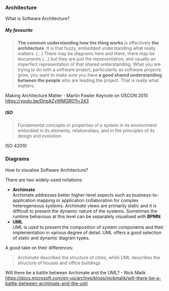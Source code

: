 ### Architecture
What is Software Architecture?

##### My favourite

> **The common understanding how the thing works** is effectively **the architecture**. It is that fuzzy, embedded understanding what really matters. (...) There may be diagrams here and there, there may be documents (...) but they are just the representation, and usually an imperfect representation of that shared understanding. What you are trying to do with a software project, particularily as software projects grow, you want to make sure you have **a good shared understanding between the people** who are leading the project. That is really what matters.

Making Architecture Matter - Martin Fowler Keynote on OSCON 2015  
https://youtu.be/DngAZyWMGR0?t=243

##### ISO

> Fundamental concepts or properties of a system in its environment embodied in its elements, relationships, and in the principles of its design and evolution.

ISO 42010

### Diagrams
How to visualise Software Architecture?

There are two widely-used notations: 
- **Archimate**  
    Archimate addresses better higher-level aspects such as business-to-application mapping or application collaboration for complex heterogeneous systems. Archimate views are primarily static and it is difficult to present the dynamic nature of the systems. Sometimes the runtime behavious at this level can be separately visualised with **BPMN**.
- **UML**  
    UML is used to present the composition of system components and their implementation in various degree of detail. UML offers a good selection of static and dynamic diagram types.
    
A good take on their differences:
> Archimate describes the structure of cities, while UML describes the structure of houses and office buildings

Will there be a battle between Archimate and the UML? - Nick Malik
https://docs.microsoft.com/en-us/archive/blogs/nickmalik/will-there-be-a-battle-between-archimate-and-the-uml
